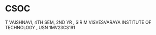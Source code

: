 # CSOC
  T VAISHNAVI,  4TH SEM, 2ND YR , SIR M VISVESVARAYA INSTITUTE OF TECHNOLOGY , USN 1MV23CS191
  
